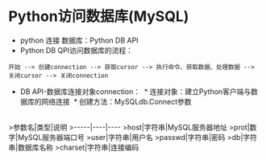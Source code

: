 Python访问数据库(MySQL)
========
* python 连接 数据库：Python DB API<br>
* Python DB QPI访问数据库的流程：
```
开始 --> 创建connection --> 获取cursor --> 执行命令、获取数据、处理数据 --> 关闭cursor --> 关闭connection
```
* DB API-数据库连接对象connection：
  * 连接对象：建立Python客户端与数据库的网络连接
  * 创建方法：MySQLdb.Connect参数

<br>
>参数名|类型|说明
>-----|----|----
>host|字符串|MySQL服务器地址
>prot|数字|MySQL服务器端口号
>user|字符串|用户名
>passwd|字符串|密码
>db|字符串|数据库名称
>charset|字符串|连接编码
